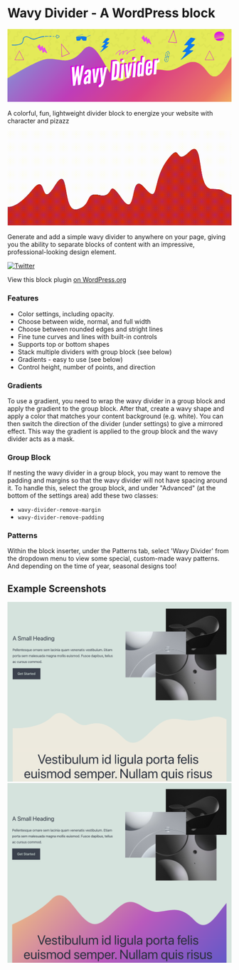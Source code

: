# Wavy Divider - A WordPress block
![alt text](.wordpress-org/banner-772x250.png "90s inspired logo banner")

A colorful, fun, lightweight divider block to energize your website with character and pizazz

![alt text](assets/waves.gif "Waves gif")

Generate and add a simple wavy divider to anywhere on your page, giving you the ability to separate blocks of content with an impressive, professional-looking design element.

[![Twitter](https://img.shields.io/twitter/url/https/twitter.com/kevinbatdorf.svg?style=social&label=Follow%20%40kevinbatdorf)](https://twitter.com/kevinbatdorf)

View this block plugin [on WordPress.org](https://wordpress.org/plugins/wavy-divider)

### Features
- Color settings, including opacity.
- Choose between wide, normal, and full width
- Choose between rounded edges and stright lines
- Fine tune curves and lines with built-in controls
- Supports top or bottom shapes
- Stack multiple dividers with group block (see below)
- Gradients - easy to use (see below)
- Control height, number of points, and direction

### Gradients

To use a gradient, you need to wrap the wavy divider in a group block and apply the gradient to the group block. After that, create a wavy shape and apply a color that matches your content background (e.g. white). You can then switch the direction of the divider (under settings) to give a mirrored effect. This way the gradient is applied to the group block and the wavy divider acts as a mask.

### Group Block

If nesting the wavy divider in a group block, you may want to remove the padding and margins so that the wavy divider will not have spacing around it. To handle this, select the group block, and under "Advanced" (at the bottom of the settings area) add these two classes:

- `wavy-divider-remove-margin`
- `wavy-divider-remove-padding`

### Patterns

Within the block inserter, under the Patterns tab, select 'Wavy Divider' from the dropdown menu to view some special, custom-made wavy patterns. And depending on the time of year, seasonal designs too!
## Example Screenshots
![alt text](.wordpress-org/screenshot-1.png "Example")
![alt text](.wordpress-org/screenshot-2.png "Example 2")
